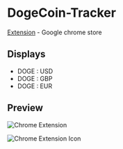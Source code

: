 # DogeCoin-Tracker

[Extension](https://chrome.google.com/webstore/detail/shibesorg-dogecoin-tracke/jedodbnokihgeijikkcneiklbcoiaijb) - Google chrome store

## Displays

* DOGE : USD
* DOGE : GBP
* DOGE : EUR


## Preview

![Chrome Extension](https://i.gyazo.com/b15a484514c1c1bae9715ce7ae6d21db.png)

![Chrome Extension Icon](https://i.gyazo.com/d9daced32e7dff25eb6f7e5ff87a2ce1.png)
